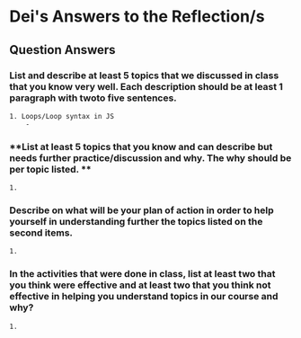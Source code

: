# Dei's Answers to the Reflection/s

## Question Answers

### **List and describe at least 5 topics that we discussed in class that you know very well. Each description should be at least 1 paragraph with twoto five sentences.**
    1. Loops/Loop syntax in JS 
        - 
### **List at least 5 topics that you know and can describe but needs further practice/discussion and why.  The why should be per topic listed.  **
    1. 
### **Describe on what will be your plan of action in order to help yourself in understanding further the topics listed on the second items.**
    1. 
### **In the activities that were done in class, list at least two that you think were effective and at least two that you think not effective in helping you understand topics in our course and why?**
    1. 